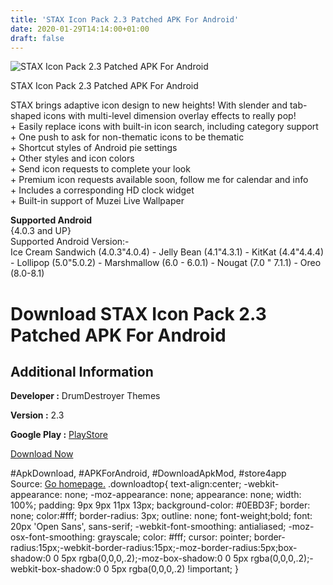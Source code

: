 ```yaml
---
title: 'STAX Icon Pack 2.3 Patched APK For Android'
date: 2020-01-29T14:14:00+01:00
draft: false
---
```


![STAX Icon Pack 2.3 Patched APK For Android](https://i0.wp.com/apkhome.net/wp-content/uploads/2018/12/STAX-Icon-Pack-2.3.png "STAX Icon Pack 2.3 Patched APK For Android")

  

STAX Icon Pack 2.3 Patched APK For Android

STAX brings adaptive icon design to new heights! With slender and tab-shaped icons with multi-level dimension overlay effects to really pop!  
\+ Easily replace icons with built-in icon search, including category support  
\+ One push to ask for non-thematic icons to be thematic  
\+ Shortcut styles of Android pie settings  
\+ Other styles and icon colors  
\+ Send icon requests to complete your look  
\+ Premium icon requests available soon, follow me for calendar and info  
\+ Includes a corresponding HD clock widget  
\+ Built-in support of Muzei Live Wallpaper

**Supported Android**  
{4.0.3 and UP}  
Supported Android Version:-  
Ice Cream Sandwich (4.0.3"4.0.4) - Jelly Bean (4.1"4.3.1) - KitKat (4.4"4.4.4) - Lollipop (5.0"5.0.2) - Marshmallow (6.0 - 6.0.1) - Nougat (7.0 " 7.1.1) - Oreo (8.0-8.1)

Download STAX Icon Pack 2.3 Patched APK For Android
===================================================

Additional Information
----------------------

**Developer :** DrumDestroyer Themes

**Version :** 2.3

**Google Play :** [PlayStore](https://play.google.com/store/apps/details?id=stacked.pie.icon.pack)

  

[Download Now](https://store4app.co/post/stax-icon-pack-2-3-patched-apk-for-android_1573671301)

  
#ApkDownload, #APKForAndroid, #DownloadApkMod, #store4app  
Source: [Go homepage.](https://store4app.co/post/stax-icon-pack-2-3-patched-apk-for-android_1573671301) .downloadtop{ text-align:center; -webkit-appearance: none; -moz-appearance: none; appearance: none; width: 100%; padding: 9px 9px 11px 13px; background-color: #0EBD3F; border: none; color:#fff; border-radius: 3px; outline: none; font-weight;bold; font: 20px 'Open Sans', sans-serif; -webkit-font-smoothing: antialiased; -moz-osx-font-smoothing: grayscale; color: #fff; cursor: pointer; border-radius:15px;-webkit-border-radius:15px;-moz-border-radius:5px;box-shadow:0 0 5px rgba(0,0,0,.2);-moz-box-shadow:0 0 5px rgba(0,0,0,.2);-webkit-box-shadow:0 0 5px rgba(0,0,0,.2) !important; }